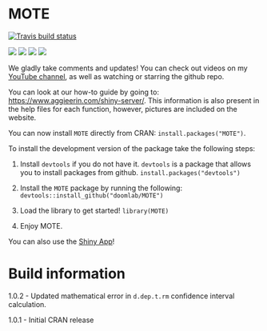 # MOTE

[![Travis build status](https://travis-ci.org/doomlab/MOTE.svg?branch=master)](https://travis-ci.org/doomlab/MOTE)

[![](https://cranlogs.r-pkg.org/badges/mote)](https://cran.r-project.org/package=mote)
![](http://cranlogs.r-pkg.org/badges/last-week/mote)
![](http://cranlogs.r-pkg.org/badges/last-day/mote)
![](http://cranlogs.r-pkg.org/badges/grand-total/mote)


We gladly take comments and updates! You can check out videos on my [YouTube channel](https://www.youtube.com/channel/UCMdihazndR0f9XBoSXWqnYg), as well as watching or starring the github repo.

You can look at our how-to guide by going to: https://www.aggieerin.com/shiny-server/. This information is also present in the help files for each function, however, pictures are included on the website.   

You can now install `MOTE` directly from CRAN: `install.packages("MOTE")`.

To install the development version of the package take the following steps:

1) Install `devtools` if you do not have it. `devtools` is a package that allows you to install packages from github.
`install.packages("devtools")`

2) Install the `MOTE` package by running the following:
`devtools::install_github("doomlab/MOTE")`

3) Load the library to get started!
`library(MOTE)`

4) Enjoy MOTE. 

You can also use the [Shiny App](http://aggieerin.com/shiny/mote/)! 

# Build information

1.0.2 - Updated mathematical error in `d.dep.t.rm` confidence interval calculation. 

1.0.1 - Initial CRAN release
